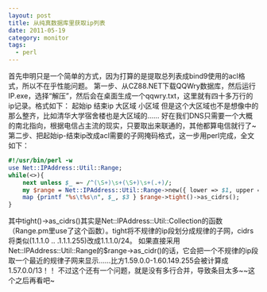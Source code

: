 ```yaml
---
layout: post
title: 从纯真数据库里获取ip列表
date: 2011-05-19
category: monitor
tags:
  - perl
---
```


首先申明只是一个简单的方式，因为打算的是提取总列表成bind9使用的acl格式，所以不在乎性能问题。
第一步、从CZ88.NET下载QQWry数据库，然后运行IP.exe，选择“解压”，然后会在桌面生成一个qqwry.txt，这里就有四十多万行的ip记录。格式如下：
起始ip    结束ip   大区域     小区域
但是这个大区域也不是想像中的那么整齐，比如清华大学宿舍楼也是大区域的……
好在我们DNS只需要一个大概的南北指向，根据电信占主流的现实，只要取出来联通的，其他都算电信就行了~
第二步、把起始ip-结束ip改成acl需要的子网掩码格式，这一步用perl完成，全文如下：
```perl
#!/usr/bin/perl -w
use Net::IPAddress::Util::Range;
while(<>){
    next unless $_ =~ /^(\S+)\s+(\S+)\s+(.+)/;
    my $range = Net::IPAddress::Util::Range->new({ lower => $1, upper => $2 });
    map {printf "%s\t%s\n", $_, $3 } $range->tight()->as_cidrs();
}
```
其中tight()->as_cidrs()其实是Net::IPAddress::Util::Collection的函数（Range.pm里use了这个函数）。tight将不规律的ip段划分成规律的子网，cidrs将类似(1.1.1.0 .. .1.1.1.255)改成1.1.1.0/24。
如果直接采用Net::IPAddress::Util::Range的$range->as_cidr()的话，它会把一个不规律的ip段取一个最近的规律子网来显示……比方1.59.0.0-1.60.149.255会被计算成1.57.0.0/13！！
不过这个还有一个问题，就是没有多行合并，导致条目太多~~这个之后再看吧~
